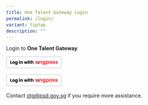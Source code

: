 ```yaml
---
title: One Talent Gateway Login
permalink: /login/
variant: tiptap
description: ""
---
```

<p>Login to <strong>One Talent Gateway</strong>
</p><a class="isomer-image-wrapper" href="ABC"><img style="width: 30%;" height="auto" width="100%" alt="" src="/images/SP.png"></a>
<p></p><a class="isomer-image-wrapper" href="ABC"><img style="width: 30%;" height="auto" width="100%" alt="" src="/images/SP.png"></a>
<p>Contact <a href="mailto:otg@psd.gov.sg" rel="noopener noreferrer nofollow" target="_blank">otg@psd.gov.sg</a> if
you require more assistance.</p>
<p></p>
<p></p>